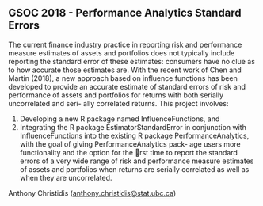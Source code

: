 ## GSOC 2018 - Performance Analytics Standard Errors

The current finance industry practice in reporting risk and performance measure estimates of assets
and portfolios does not typically include reporting the standard error of these estimates: consumers have
no clue as to how accurate those estimates are. With the recent work of Chen and Martin (2018), a new
approach based on influence functions has been developed to provide an accurate estimate of standard
errors of risk and performance of assets and portfolios for returns with both serially uncorrelated and seri-
ally correlated returns. This project involves: 
1. Developing a new R package named InfluenceFunctions, and
2. Integrating the R package EstimatorStandardError in conjunction with InfluenceFunctions
into the existing R package PerformanceAnalytics, with the goal of giving PerformanceAnalytics pack-
age users more functionality and the option for the rst time to report the standard errors of a very
wide range of risk and performance measure estimates of assets and portfolios when returns are serially
correlated as well as when they are uncorrelated.

Anthony Christidis ([anthony.christidis@stat.ubc.ca](anthony.christidis@stat.ubc.ca))
